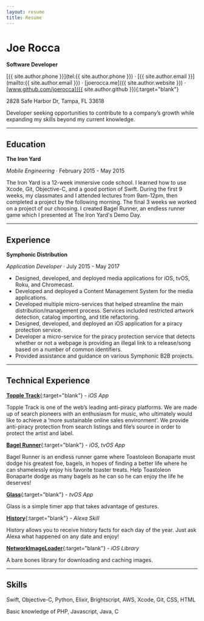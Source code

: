 ```yaml
---
layout: resume
title: Resume
---
```


Joe Rocca
============
**Software Developer**

[{{ site.author.phone }}](tel:{{ site.author.phone }}) &middot; [{{ site.author.email }}](mailto:{{ site.author.email }}) &middot; [joerocca.me]({{ site.author.website }}) &middot; [www.github.com/joerocca]({{ site.author.github }}){:target="blank"}

2828 Safe Harbor Dr, Tampa, FL 33618

Developer seeking opportunities to contribute to a company’s growth while expanding my skills beyond my current knowledge.

***

Education
---------

**The Iron Yard**

*Mobile Engineering* &middot; February 2015 - May 2015

The Iron Yard is a 12-week immersive code school. I learned how to use Xcode, Git, Objective-C, and a good portion of Swift. During the first 9 weeks, my classmates and I attended lectures from 9am-12pm, then completed a project by the following morning. The final 3 weeks we worked on a project of our choosing. I created Bagel Runner, an endless runner game which I presented at The Iron Yard's Demo Day.

***

Experience
----------

**Symphonic Distribution**

*Application Developer* &middot; July 2015 - May 2017

* Designed, developed, and deployed media applications for iOS, tvOS, Roku, and Chromecast.
* Developed and deployed a Content Management System for the media applications.
* Developed multiple micro-services that helped streamline the main distribution/management process. Services included restricted artwork detection, catalog importing, and title refactoring.
* Designed, developed, and deployed an iOS application for a piracy protection service.
* Developer a micro-service for the piracy protection service that detects whether or not a webpage is providing an illegal link to a release/song based on a number of common identifiers.
* Provided assistance and guidance on various Symphonic B2B projects.

***

Technical Experience
--------------------

[**Topple Track**](https://itunes.apple.com/us/app/topple-track/id1121866705?mt=8){:target="blank"} - *iOS App*

Topple Track is one of the web’s leading anti-piracy platforms. We are made up of search pioneers with an enthusiasm for music, who ultimately would like to achieve a ‘more sustainable online sales environment’. We provide anti-piracy protection from search listings and file’s source in order to protect the artist and label.

[**Bagel Runner**](https://itunes.apple.com/us/app/bagel-runner/id987543533?mt=8){:target="blank"} - *iOS, tvOS App*

Bagel Runner is an endless runner game where Toastoleon Bonaparte must dodge his greatest foe, bagels, in hopes of finding a better life where he can shamelessly enjoy his favorite toaster treats. Help Toastoleon Bonaparte dodge as many bagels as he can so he can enjoy the life he deserves!

[**Glass**](https://itunes.apple.com/us/app/glass-simple-gesture-based-timer/id1269254738?mt=8){:target="blank"} - *tvOS App*

Glass is a simple timer app that takes advantage of gestures.

[**History**](https://www.amazon.com/dp/B01FOR95WC){:target="blank"} - *Alexa Skill*

History allows you to receive history facts for each day of the year. Just ask Alexa what happened on any date and enjoy!

[**NetworkImageLoader**](https://github.com/joerocca/NetworkImageLoader){:target="blank"} - *iOS Library*

A bare bones library for downloading and caching images.

***

Skills
------

Swift, Objective-C, Python, Elixir, Brightscript, AWS, Xcode, Git, CSS, HTML

Basic knowledge of PHP, Javascript, Java, C
